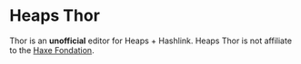 # Heaps Thor

Thor is an **unofficial** editor for Heaps + Hashlink.
Heaps Thor is not affiliate to the [Haxe Fondation](https://haxe.org/foundation/).